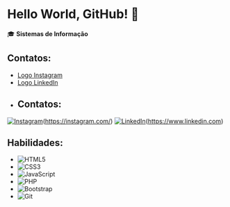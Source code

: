 # Hello World, GitHub! 👋

🎓 **Sistemas de Informação**   

## Contatos:
- [Logo Instagram](https://instagram.com/)
- [Logo LinkedIn](https://www.linkedin.com)
- ## Contatos:

[![Instagram](https://img.shields.io/badge/-Instagram-E4405F?logo=instagram&logoColor=white&style=for-the-badge)](https://instagram.com/)(https://instagram.com/)
[![LinkedIn](https://img.shields.io/badge/-LinkedIn-0077B5?logo=linkedin&logoColor=white&style=for-the-badge)](https://www.linkedin.com)(https://www.linkedin.com)



## Habilidades:
- ![HTML5](https://img.shields.io/badge/-HTML5-E34F26?logo=html5&logoColor=white)
- ![CSS3](https://img.shields.io/badge/-CSS3-1572B6?logo=css3&logoColor=white)
- ![JavaScript](https://img.shields.io/badge/-JavaScript-F7DF1E?logo=javascript&logoColor=black)
- ![PHP](https://img.shields.io/badge/-PHP-777BB4?logo=php&logoColor=white)
- ![Bootstrap](https://img.shields.io/badge/-Bootstrap-563D7C?logo=bootstrap&logoColor=white)
- ![Git](https://img.shields.io/badge/-Git-F05032?logo=git&logoColor=white)


